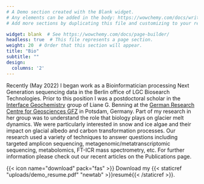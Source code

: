 ```yaml
---
# A Demo section created with the Blank widget.
# Any elements can be added in the body: https://wowchemy.com/docs/writing-markdown-latex/
# Add more sections by duplicating this file and customizing to your requirements.

widget: blank  # See https://wowchemy.com/docs/page-builder/
headless: true  # This file represents a page section.
weight: 20  # Order that this section will appear.
title: "Bio"
subtitle: ""
design:
  columns: '2'
---
```


Recently (May 2022) I began work as a Bioinformatician processing Next Generation sequencing data in the Berlin office of LGC Biosearch Technologies. Prior to this position I was a postdoctoral scholar in the [Interface Geochemistry](https://www.gfz-potsdam.de/en/section/interface-geochemistry/overview/) group of Liane G. Benning at the [German Research Centre for Geosciences GFZ](https://www.gfz-potsdam.de/startseite/) in Potsdam, Germany. Part of my research in her group was to understand the role that biology plays on glacier melt dynamics. We were particularly interested in snow and ice algae and their impact on glacial albedo and carbon transformation processes. Our research used a variety of techniques to answer questions including targeted amplicon sequencing, metagenomic/metatranscriptomic sequencing, metabolomics, FT-ICR mass spectrometry, etc. For further information please check out our recent articles on the Publications page.

{{< icon name="download" pack="fas" >}} Download my {{< staticref "uploads/demo_resume.pdf" "newtab" >}}resumé{{< /staticref >}}.

